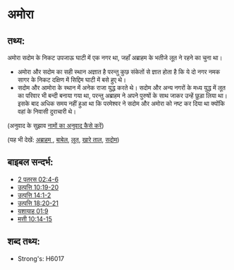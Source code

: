 # अमोरा #

## तथ्य: ##

अमोरा सदोम के निकट उपजाऊ घाटी में एक नगर था, जहाँ अब्राहम के भतीजे लूत ने रहने का चुना था।

* अमोरा और सदोम का सही स्थान अज्ञात है परन्तु कुछ संकेतों से ज्ञात होता है कि ये दो नगर नमक सागर के निकट दक्षिण में सिद्दिम घाटी में बसे हुए थे।
* सदोम और आमोरा के स्थान में अनेक राजा युद्ध करते थे।
सदोम और अन्य नगरों के मध्य युद्ध में लूत का परिवार भी बन्दी बनाया गया था, परन्तु अब्राहम ने अपने पुरुषों के साथ जाकर उन्हें छुड़ा लिया था।
इसके बाद अधिक समय नहीं हुआ था कि परमेश्वर ने सदोम और अमोरा को नष्ट कर दिया था क्योंकि वहां के निवासी दुराचारी थे।

(अनुवाद के सुझाव [नामों का अनुवाद कैसे करें](rc://en/ta/man/translate/translate-names))

(यह भी देखें: [अब्राहम ](../names/abraham.md) , [बाबेल](../names/babylon.md), [लूत](../names/lot.md), [खारे ताल](../names/saltsea.md), [सदोम](../names/sodom.md))

## बाइबल सन्दर्भ: ##

* [2 पतरस 02:4-6](rc://en/tn/help/2pe/02/04)
* [उत्पत्ति 10:19-20](rc://en/tn/help/gen/10/19)
* [उत्पत्ति 14:1-2](rc://en/tn/help/gen/14/01)
* [उत्पत्ति 18:20-21](rc://en/tn/help/gen/18/20)
* [यशायाह 01:9](rc://en/tn/help/isa/01/09)
* [मत्ती 10:14-15](rc://en/tn/help/mat/10/14)

## शब्द तथ्य: ##

* Strong's: H6017
